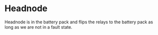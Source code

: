 # Headnode

Headnode is in the battery pack and flips the relays to the battery pack as long as we are not in a fault state.
